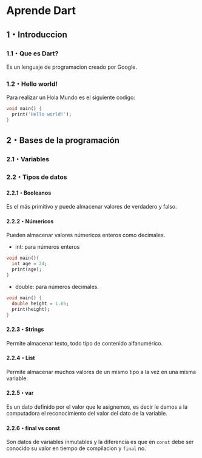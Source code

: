 # Aprende Dart
## 1・Introduccion
### 1.1・Que es Dart?
Es un lenguaje de programacion creado por Google.
### 1.2・Hello world!
Para realizar un Hola Mundo es el siguiente codigo:
```dart
void main() {
  print('Hello world!');
}
```
## 2・Bases de la programación
### 2.1・Variables
### 2.2・Tipos de datos
#### 2.2.1・Booleanos
Es el más primitivo y puede almacenar valores de verdadero y falso.
#### 2.2.2・Númericos
Pueden almacenar valores númericos enteros como decimales.
- int: para números enteros
```dart
void main(){
  int age = 24;
  print(age);
}
```
- double: para números decimales.
```dart
void main() {
  double height = 1.65;
  print(height);
}
```
#### 2.2.3・Strings
Permite almacenar texto, todo tipo de contenido alfanumérico.
#### 2.2.4・List
Permite almacenar muchos valores de un mismo tipo a la vez en una misma variable.
#### 2.2.5・var
Es un dato definido por el valor que le asignemos, es decir le damos a la computadora el reconocimiento del valor del dato de la variable.
#### 2.2.6・final vs const
Son datos de variables inmutables y la diferencia es que en `const` debe ser conocido su valor en tiempo de compilacion y `final` no.
